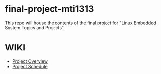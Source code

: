 # final-project-mti1313
This repo will house the contents of the final project for "Linux Embedded System Topics and Projects".

# WIKI
- [Project Overview](https://github.com/cu-ecen-aeld/final-project-mti1313/wiki/Project-Overview)
- [Project Schedule](https://github.com/cu-ecen-aeld/final-project-mti1313/wiki/Project-Schedule)
